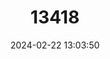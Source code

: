 ---
title: "13418"
category: "Microtus cabrerae"
draft: false
date: 2024-02-22 13:03:50
languages:
  French: ["Campagnol De Cabrera"]
  Portuguese: ["Rato de Cabrera"]
  Spanish; Castilian: ["Topillo De Cabrera"]
  English: ["Cabrera's Vole"]
---